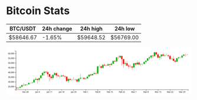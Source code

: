 # Bitcoin Stats

BTC/USDT|24h change|24h high|24h low|
|---|---|---|---|
|$58646.67|-1.65%|$59648.52|$56769.00|

<img src="./chart.svg">
